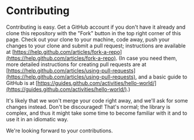 Contributing
============

Contributing is easy. Get a GitHub account if you don't have it
already and clone this repository with the "Fork" button in the top
right corner of this page. Check out your clone to your machine, code
away, push your changes to your clone and submit a pull request;
instructions are available at
[https://help.github.com/articles/fork-a-repo](https://help.github.com/articles/fork-a-repo).
(In case you need them, more detailed instructions for creating pull requests are at
[https://help.github.com/articles/using-pull-requests](https://help.github.com/articles/using-pull-requests),
and a basic guide to GitHub is at
[https://guides.github.com/activities/hello-world/](https://guides.github.com/activities/hello-world/).)

It's likely that we won't merge your code right away, and we'll ask
for some changes instead. Don't be discouraged! That's normal; the
library is complex, and thus it might take some time to become
familiar with it and to use it in an idiomatic way.

We're looking forward to your contributions.
